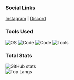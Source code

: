 ### Social Links

[Instagram](https://instagram.com/yewshanooi) | [Discord](https://discordapp.com/users/266124126584963082/)

### Tools Used

![OS](https://img.shields.io/badge/OS-Windows-informational?style=flat&logo=windows&logoColor=white&color=2bbc8a) ![Code](https://img.shields.io/badge/Code-JavaScript-informational?style=flat&logo=javascript&logoColor=white&color=2bbc8a) ![Code](https://img.shields.io/badge/Code-Node.js-informational?style=flat&logo=node.js&logoColor=white&color=2bbc8a) ![Tools](https://img.shields.io/badge/Tools-VisualStudioCode-blue.svg?logo=visual-studio-code&logoColor=white&color=2bbc8a)

### Total Stats

![GitHub stats](https://github-readme-stats.vercel.app/api?username=javaruntime&show_icons=true&title_color=000000&text_color=000000&border_radius=3) <br />
![Top Langs](https://github-readme-stats.vercel.app/api/top-langs/?username=javaruntime&title_color=000000&text_color=000000&border_radius=3)
